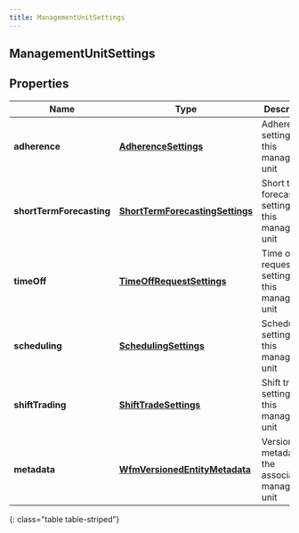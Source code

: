 ```yaml
---
title: ManagementUnitSettings
---
```

## ManagementUnitSettings


## Properties

| Name | Type | Description | Notes |
| ------------ | ------------- | ------------- | ------------- |
| **adherence** | [**AdherenceSettings**](AdherenceSettings.html) | Adherence settings for this management unit |  [optional] |
| **shortTermForecasting** | [**ShortTermForecastingSettings**](ShortTermForecastingSettings.html) | Short term forecasting settings for this management unit |  [optional] |
| **timeOff** | [**TimeOffRequestSettings**](TimeOffRequestSettings.html) | Time off request settings for this management unit |  [optional] |
| **scheduling** | [**SchedulingSettings**](SchedulingSettings.html) | Scheduling settings for this management unit |  [optional] |
| **shiftTrading** | [**ShiftTradeSettings**](ShiftTradeSettings.html) | Shift trade settings for this management unit |  [optional] |
| **metadata** | [**WfmVersionedEntityMetadata**](WfmVersionedEntityMetadata.html) | Version info metadata for the associated management unit |  |
{: class="table table-striped"}



